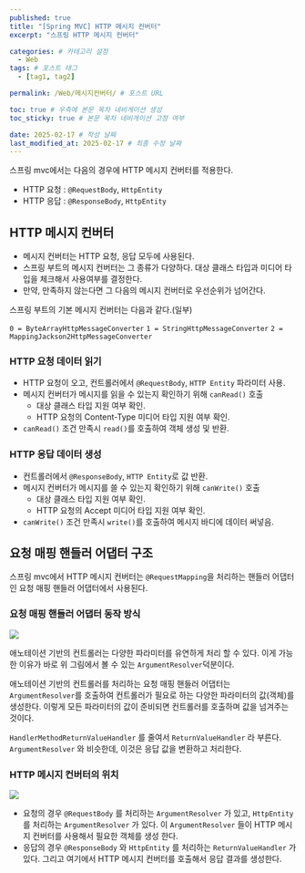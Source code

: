 ```yaml
---
published: true
title: "[Spring MVC] HTTP 메시지 컨버터"
excerpt: "스프링 HTTP 메시지 컨버터"

categories: # 카테고리 설정
  - Web
tags: # 포스트 태그
  - [tag1, tag2]

permalink: /Web/메시지컨버터/ # 포스트 URL

toc: true # 우측에 본문 목차 네비게이션 생성
toc_sticky: true # 본문 목차 네비게이션 고정 여부

date: 2025-02-17 # 작성 날짜
last_modified_at: 2025-02-17 # 최종 수정 날짜
---
```


스프링 mvc에서는 다음의 경우에 HTTP 메시지 컨버터를 적용한다.
- HTTP 요청 : `@RequestBody`, `HttpEntity`
- HTTP 응답 : `@ResponseBody`, `HttpEntity`

## HTTP 메시지 컨버터 

- 메시지 컨버터는 HTTP 요청, 응답 모두에 사용된다. 
- 스프링 부트의 메시지 컨버터는 그 종류가 다양하다. 대상 클래스 타입과 미디어 타입을 체크해서 사용여부를 결정한다. 
- 만약, 만족하지 않는다면 그 다음의 메시지 컨버터로 우선순위가 넘어간다.

스프링 부트의 기본 메시지 컨버터는 다음과 같다.(일부)

`0 = ByteArrayHttpMessageConverter`
`1 = StringHttpMessageConverter`
`2 = MappingJackson2HttpMessageConverter`

### HTTP 요청 데이터 읽기
- HTTP 요청이 오고, 컨트롤러에서 `@RequestBody`, `HTTP Entity` 파라미터 사용.
- 메시지 컨버터가 메시지를 읽을 수 있는지 확인하기 위해 `canRead()` 호출
	- 대상 클래스 타입 지원 여부 확인.
	- HTTP 요청의 Content-Type 미디어 타입 지원 여부 확인.
- `canRead()` 조건 만족시 `read()`를 호출하여 객체 생성 및 반환.

### HTTP 응답 데이터 생성
- 컨트롤러에서 `@ResponseBody`, `HTTP Entity`로 값 반환.
- 메시지 컨버터가 메시지를 쓸 수 있는지 확인하기 위해 `canWrite()` 호출
	- 대상 클래스 타입 지원 여부 확인.
  	- HTTP 요청의 Accept 미디어 타입 지원 여부 확인.
- `canWrite()` 조건 만족시 `write()`를 호출하여 메시지 바디에 데이터 써넣음.

## 요청 매핑 핸들러 어댑터 구조

스프링 mvc에서 HTTP 메시지 컨버터는 `@RequestMapping`을 처리하는 핸들러 어댑터인 요청 매핑 핸들러 어댑터에서 사용된다.

### 요청 매핑 핸들러 어댑터 동작 방식

![](https://velog.velcdn.com/images/gwoprk/post/506a2e8f-3887-44bf-a3da-ce11ebeb9643/image.png)

애노테이션 기반의 컨트롤러는 다양한 파라미터를 유연하게 처리 할 수 있다. 이게 가능한 이유가 바로 위 그림에서 볼 수 있는 `ArgumentResolver`덕분이다.

애노테이션 기반의 컨트롤러를 처리하는 요청 매핑 핸들러 어댑터는 `ArgumentResolver`를 호출하여 컨트롤러가 필요로 하는 다양한 파라미터의 값(객체)를 생성한다. 이렇게 모든 파라미터의 값이 준비되면 컨트롤러를 호출하며 값을 넘겨주는 것이다.

`HandlerMethodReturnValueHandler` 를 줄여서 `ReturnValueHandler` 라 부른다.
`ArgumentResolver` 와 비슷한데, 이것은 응답 값을 변환하고 처리한다.

### HTTP 메시지 컨버터의 위치

![](https://velog.velcdn.com/images/gwoprk/post/bc660ffb-c88a-4ca2-8640-7c1da21d360e/image.png)

- 요청의 경우 `@RequestBody` 를 처리하는 `ArgumentResolver` 가 있고, `HttpEntity` 를 처리하는
`ArgumentResolver` 가 있다. 이 `ArgumentResolver` 들이 HTTP 메시지 컨버터를 사용해서 필요한 객체를 생성 한다.
- 응답의 경우 `@ResponseBody` 와 `HttpEntity` 를 처리하는 `ReturnValueHandler` 가 있다. 그리고 여기에서 HTTP 메시지 컨버터를 호출해서 응답 결과를 생성한다.